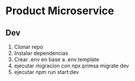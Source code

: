 # Product Microservice

## Dev

1. Clonar repo
2. Instalar dependencias
3. Crear .env en base a .env.template
4. ejecutar migracion con npx primsa migrate dev
5. ejecutar npm run start:dev